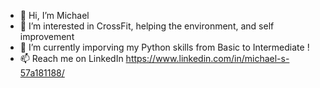 - 👋 Hi, I’m Michael
- 👀 I’m interested in CrossFit, helping the environment, and self improvement
- 🌱 I’m currently imporving my Python skills from Basic to Intermediate !
- 📫 Reach me on LinkedIn https://www.linkedin.com/in/michael-s-57a181188/

<!---
michaelshaleen/michaelshaleen is a ✨ special ✨ repository because its `README.md` (this file) appears on your GitHub profile.
You can click the Preview link to take a look at your changes.
--->
